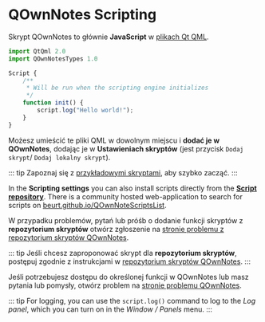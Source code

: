 # QOwnNotes Scripting

Skrypt QOwnNotes to głównie **JavaScript** w [plikach Qt QML](https://doc.qt.io/qt-5/qtqml-index.html).

```js
import QtQml 2.0
import QOwnNotesTypes 1.0

Script {
    /**
     * Will be run when the scripting engine initializes
     */
    function init() {
        script.log("Hello world!");
    }
}
```

Możesz umieścić te pliki QML w dowolnym miejscu i **dodać je w QOwnNotes**, dodając je w **Ustawieniach skryptów** (jest przycisk `Dodaj skrypt`/ `Dodaj lokalny skrypt`).

::: tip
Zapoznaj się z [przykładowymi skryptami](https://github.com/pbek/QOwnNotes/blob/main/docs/scripting/examples), aby szybko zacząć.
:::

In the **Scripting settings** you can also install scripts directly from the [**Script repository**](https://github.com/qownnotes/scripts). There is a community hosted web-application to search for scripts on [beurt.github.io/QOwnNoteScriptsList](https://beurt.github.io/QOwnNoteScriptsList/).

W przypadku problemów, pytań lub próśb o dodanie funkcji skryptów z **repozytorium skryptów** otwórz zgłoszenie na [stronie problemu z repozytorium skryptów QOwnNotes](https://github.com/qownnotes/scripts/issues).

::: tip
Jeśli chcesz zaproponować skrypt dla **repozytorium skryptów**, postępuj zgodnie z instrukcjami w [repozytorium skryptów QOwnNotes](https://github.com/qownnotes/scripts).
:::

Jeśli potrzebujesz dostępu do określonej funkcji w QOwnNotes lub masz pytania lub pomysły, otwórz problem na [stronie problemu QOwnNotes](https://github.com/pbek/QOwnNotes/issues).

::: tip
For logging, you can use the `script.log()` command to log to the _Log panel_, which you can turn on in the _Window / Panels_ menu.
:::

